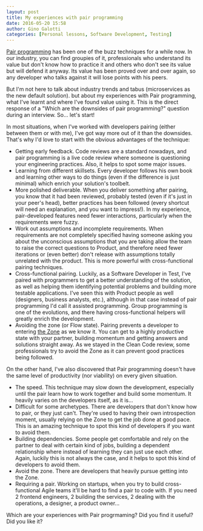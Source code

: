 ```yaml
---
layout: post
title: My experiences with pair programming
date: 2016-05-20 15:58
author: Gino Galotti
categories: [Personal lessons, Software Development, Testing]
---
```

[Pair programming](https://en.wikipedia.org/wiki/Pair_programming) has been one of the buzz techniques for a while now. In our industry, you can find groupies of it, professionals who understand its value but don't know how to practice it and others who don't see its value but will defend it anyway. Its value has been proved over and over again, so any developer who talks against it will lose points with his peers.

But I'm not here to talk about industry trends and tabus (microservices as the new default solution). but about my experiences with Pair programming, what I've learnt and where I've found value using it. This is the direct response of a "Which are the downsides of pair programming?" question during an interview. So... let's start!

In most situations, when I've worked with developers pairing (either between them or with me), I've got way more out of it than the downsides. That's why I'd love to start with the obvious advantages of the technique:

* Getting early feedback. Code reviews are a standard nowadays, and pair programming is a live code review where someone is questioning your engineering practices. Also, it helps to spot some major issues.
* Learning from different skillsets. Every developer follows his own book and learning other ways to do things (even if the difference is just minimal) which enrich your solution's toolbelt.
* More polished deliverable. When you deliver something after pairing, you know that it had been reviewed, probably tested (even if it's just in your peer's head), better practices has been followed (every shortcut will need an explanation, and you want to impress!). In my experience, pair-developed features need fewer interactions, particularly when the requirements were fuzzy.
* Work out assumptions and incomplete requirements. When requirements are not completely specified having someone asking you about the unconscious assumptions that you are taking allow the team to raise the correct questions to Product, and therefore need fewer iterations or (even better) don't release with assumptions totally unrelated with the product. This is more powerful with cross-functional pairing techniques.
* Cross-functional pairing. Luckily, as a Software Developer in Test, I've paired with programmers to get a better understanding of the solution, as well as helping them identifying potential problems and building more testable applications. I've seen this with Product people as well (designers, business analysts, etc.), although in that case instead of pair programming I'd call it assisted programming. Group programming is one of the evolutions, and there having cross-functional helpers will greatly enrich the development.
* Avoiding the zone (or Flow state). Pairing prevents a developer to entering [the Zone](http://c2.com/cgi/wiki?MentalStateCalledFlow) as we know it. You can get to a highly productive state with your partner, building momentum and getting answers and solutions straight away. As we stayed in the Clean Code review, some professionals try to avoid the Zone as it can prevent good practices being followed.

On the other hand, I've also discovered that Pair programming doesn't have the same level of productivity (nor viability) on every given situation.

* The speed. This technique may slow down the development, especially until the pair learn how to work together and build some momentum. It heavily varies on the developers itself, as it is...
* Difficult for some archetypes. There are developers that don't know how to pair, or they just can't. They're used to having their own introspection moment, usually relying on the Zone to get the job done at good pace. This is an amazing technique to spot this kind of developers if you want to avoid them.
* Building dependencies. Some people get comfortable and rely on the partner to deal with certain kind of jobs, building a dependent relationship where instead of learning they can just use each other. Again, luckily this is not always the case, and it helps to spot this kind of developers to avoid them.
* Avoid the zone. There are developers that heavily pursue getting into the Zone.
* Requiring a pair. Working on startups, when you try to build cross-functional Agile teams it'll be hard to find a pair to code with. If you need 2 frontend engineers, 2 building the services, 2 dealing with the operations, a designer, a product owner...

Which are your experiences with Pair progrmaming? Did you find it useful? Did you like it?